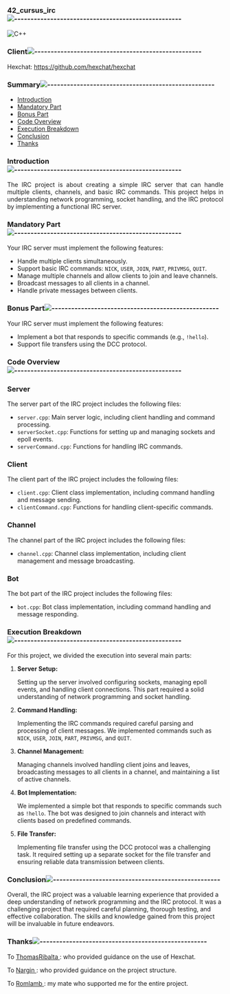 <div align="left">

### 42_cursus_irc![---------------------------------------------------](https://raw.githubusercontent.com/andreasbm/readme/master/assets/lines/rainbow.png)

<div align="left">

![C++](https://img.shields.io/badge/c++-%2300599C.svg?style=for-the-badge&logo=c%2B%2B&logoColor=white)

<nav>

### Client![---------------------------------------------------](https://raw.githubusercontent.com/andreasbm/readme/master/assets/lines/rainbow.png)

<div align="left">

Hexchat: https://github.com/hexchat/hexchat

<nav>
    
### Summary![---------------------------------------------------](https://raw.githubusercontent.com/andreasbm/readme/master/assets/lines/rainbow.png)

<ul>
    <li><a href="#introduction">Introduction</a></li>
    <li><a href="#mandatory-part">Mandatory Part</a></li>
    <li><a href="#bonus-part">Bonus Part</a></li>
    <li><a href="#code-overview">Code Overview</a></li>
    <li><a href="#execution-breakdown">Execution Breakdown</a></li>
    <li><a href="#conclusion">Conclusion</a></li>
    <li><a href="#thanks">Thanks</a></li>
</ul>
</nav>

### Introduction![---------------------------------------------------](https://raw.githubusercontent.com/andreasbm/readme/master/assets/lines/rainbow.png)
<section id="introduction">

<div align="justify">

The IRC project is about creating a simple IRC server that can handle multiple clients, channels, and basic IRC commands. This project helps in understanding network programming, socket handling, and the IRC protocol by implementing a functional IRC server.

<div align="left">

### Mandatory Part![---------------------------------------------------](https://raw.githubusercontent.com/andreasbm/readme/master/assets/lines/rainbow.png)
<section id="mandatory-part">

<p>Your IRC server must implement the following features:</p>
<ul>
    <li>Handle multiple clients simultaneously.</li>
    <li>Support basic IRC commands: <code>NICK</code>, <code>USER</code>, <code>JOIN</code>, <code>PART</code>, <code>PRIVMSG</code>, <code>QUIT</code>.</li>
    <li>Manage multiple channels and allow clients to join and leave channels.</li>
    <li>Broadcast messages to all clients in a channel.</li>
    <li>Handle private messages between clients.</li>
</ul>
</section>

<div align="left">

### Bonus Part![---------------------------------------------------](https://raw.githubusercontent.com/andreasbm/readme/master/assets/lines/rainbow.png)
<section id="bonus-part">

<p>Your IRC server must implement the following features:</p>
<ul>
    <li>Implement a bot that responds to specific commands (e.g., <code>!hello</code>).</li>
    <li>Support file transfers using the DCC protocol.</li>
</ul>
</section>

<div align="left">

### Code Overview![---------------------------------------------------](https://raw.githubusercontent.com/andreasbm/readme/master/assets/lines/rainbow.png)
<section id="code-overview">

<h3>Server</h3>
<p>The server part of the IRC project includes the following files:</p>
<ul>
    <li><code>server.cpp</code>: Main server logic, including client handling and command processing.</li>
    <li><code>serverSocket.cpp</code>: Functions for setting up and managing sockets and epoll events.</li>
    <li><code>serverCommand.cpp</code>: Functions for handling IRC commands.</li>
</ul>

<h3>Client</h3>
<p>The client part of the IRC project includes the following files:</p>
<ul>
    <li><code>client.cpp</code>: Client class implementation, including command handling and message sending.</li>
    <li><code>clientCommand.cpp</code>: Functions for handling client-specific commands.</li>
</ul>

<h3>Channel</h3>
<p>The channel part of the IRC project includes the following files:</p>
<ul>
    <li><code>channel.cpp</code>: Channel class implementation, including client management and message broadcasting.</li>
</ul>

<h3>Bot</h3>
<p>The bot part of the IRC project includes the following files:</p>
<ul>
    <li><code>bot.cpp</code>: Bot class implementation, including command handling and message responding.</li>
</ul>
</section>

<div align="left">

### Execution Breakdown![---------------------------------------------------](https://raw.githubusercontent.com/andreasbm/readme/master/assets/lines/rainbow.png)
<section id="execution-breakdown">

<p>For this project, we divided the execution into several main parts:</p>
<ol>
    <li>
        <strong>Server Setup:</strong>
        <p>Setting up the server involved configuring sockets, managing epoll events, and handling client connections. This part required a solid understanding of network programming and socket handling.</p>
    </li>
    <li>
        <strong>Command Handling:</strong>
        <p>Implementing the IRC commands required careful parsing and processing of client messages. We implemented commands such as <code>NICK</code>, <code>USER</code>, <code>JOIN</code>, <code>PART</code>, <code>PRIVMSG</code>, and <code>QUIT</code>.</p>
    </li>
    <li>
        <strong>Channel Management:</strong>
        <p>Managing channels involved handling client joins and leaves, broadcasting messages to all clients in a channel, and maintaining a list of active channels.</p>
    </li>
    <li>
        <strong>Bot Implementation:</strong>
        <p>We implemented a simple bot that responds to specific commands such as <code>!hello</code>. The bot was designed to join channels and interact with clients based on predefined commands.</p>
    </li>
    <li>
        <strong>File Transfer:</strong>
        <p>Implementing file transfer using the DCC protocol was a challenging task. It required setting up a separate socket for the file transfer and ensuring reliable data transmission between clients.</p>
    </li>
</ol>
</section>

<div align="left">

### Conclusion![---------------------------------------------------](https://raw.githubusercontent.com/andreasbm/readme/master/assets/lines/rainbow.png)
<section id="conclusion">

<p>Overall, the IRC project was a valuable learning experience that provided a deep understanding of network programming and the IRC protocol. It was a challenging project that required careful planning, thorough testing, and effective collaboration. The skills and knowledge gained from this project will be invaluable in future endeavors.</p>
</section>

<div align="left">

### Thanks![---------------------------------------------------](https://raw.githubusercontent.com/andreasbm/readme/master/assets/lines/rainbow.png)
<section id="thanks">

<p>
To <a href="https://github.com/ThomasRibalta">ThomasRibalta </a>: who provided guidance on the use of Hexchat.
</p>
<p>
To <a href="https://github.com/nargin">Nargin </a>: who provided guidance on the project structure.
</p>
<p>
To <a href="https://github.com/romlambe">Romlamb </a>: my mate who supported me for the entire project.
</p>

</div>
